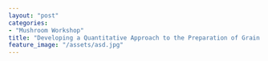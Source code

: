 ```yaml
---
layout: "post"
categories:
- "Mushroom Workshop"
title: "Developing a Quantitative Approach to the Preparation of Grain for Mushroom Cultivation"
feature_image: "/assets/asd.jpg"
---
```

